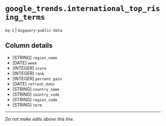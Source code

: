 # `google_trends.international_top_rising_terms`
`bq-1` | `bigquery-public-data`

## Column details
* [STRING]    `region_name`
* [DATE]      `week`
* [INTEGER]   `score`
* [INTEGER]   `rank`
* [INTEGER]   `percent_gain`
* [DATE]      `refresh_date`
* [STRING]    `country_name`
* [STRING]    `country_code`
* [STRING]    `region_code`
* [STRING]    `term`

-------------------------------------------------------------------------------
*Do not make edits above this line.*
